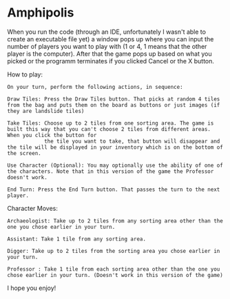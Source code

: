 # Amphipolis

When you run the code (through an IDE, unfortunately I wasn't able to create an executable file yet) a window pops up where you can input the 
number of players you want to play with (1 or 4, 1 means that the other player is the computer). After that the game pops up based on what you 
picked or the programm terminates if you clicked Cancel or the X button.

How to play:

    On your turn, perform the following actions, in sequence:
    
    Draw Tiles: Press the Draw Tiles button. That picks at random 4 tiles from the bag and puts them on the board as buttons or just images (if they are landslide tiles)
    
    Take Tiles: Choose up to 2 tiles from one sorting area. The game is built this way that you can't choose 2 tiles from different areas. When you click the button for
                the tile you want to take, that button will disappear and the tile will be displayed in your inventory which is on the bottom of the screen.
    
    Use Character (Optional): You may optionally use the ability of one of the characters. Note that in this version of the game the Professor doesn't work.
    
    End Turn: Press the End Turn button. That passes the turn to the next player.
    
Character Moves:
    
    Archaeologist: Take up to 2 tiles from any sorting area other than the one you chose earlier in your turn.
    
    Assistant: Take 1 tile from any sorting area.
    
    Digger: Take up to 2 tiles from the sorting area you chose earlier in your turn.
    
    Professor : Take 1 tile from each sorting area other than the one you chose earlier in your turn. (Doesn't work in this version of the game)
    
I hope you enjoy!
